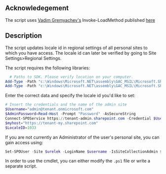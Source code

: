 ## Acknowledegement
The script uses [Vadim Gremyachev's](https://sharepoint.stackexchange.com/users/10610/vadim-gremyachev) Invoke-LoadMethod published [here](https://sharepoint.stackexchange.com/questions/126221/spo-retrieve-hasuniqueroleassignements-property-using-powershell)

 

 

## Description
The script updates locale id in regional settings of all personal sites to which you have access. The locale id can later be verified by going to Site Settings>Regional Settings.

 

The script requires the following libraries:

 

```PowerShell
  # Paths to SDK. Please verify location on your computer. 
Add-Type -Path "c:\Windows\Microsoft.NET\assembly\GAC_MSIL\Microsoft.SharePoint.Client\v4.0_16.0.0.0__71e9bce111e9429c\Microsoft.SharePoint.Client.dll" 
Add-Type -Path "c:\Windows\Microsoft.NET\assembly\GAC_MSIL\Microsoft.SharePoint.Client.Runtime\v4.0_16.0.0.0__71e9bce111e9429c\Microsoft.SharePoint.Client.Runtime.dll" 
``` 
 

Enter the correct data and specify the locale id you'd like to set:

```PowerShell
# Insert the credentials and the name of the admin site 
$Username="admin@tenant.onmicrosoft.com" 
$AdminPassword=Read-Host -Prompt "Password" -AsSecureString 
Connect-SPOService https://tenant-admin.sharepoint.com -Credential $Username 
$myhost="https://tenant-my.sharepoint.com" 
$LocaleID=1033
``` 
 


If you are not currently an Administrator of the user's personal site, you can gain access using:

```PowerShell
Set-SPOUser -Site $urelek -LoginName $username -IsSiteCollectionAdmin $true
``` 
 

In order to use the cmdlet, you can either modify the ```.ps1``` file or write a separate script.

 

